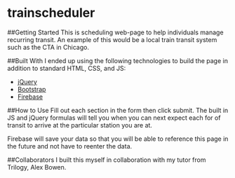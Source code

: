 # trainscheduler

##Getting Started
This is scheduling web-page to help individuals manage recurring transit. An example of this would be a local train transit system such as the CTA in Chicago.

##Built With
I ended up using the following technologies to build the page in addition to standard HTML, CSS, and JS:

- [jQuery](https://jquery.com/)
- [Bootstrap](https://getbootstrap.com/)
- [Firebase](https://firebase.google.com/)

##How to Use
Fill out each section in the form then click submit. The built in JS and jQuery formulas will tell you when you can next expect each for of transit to arrive at the particular station you are at.

Firebase will save your data so that you will be able to reference this page in the future and not have to reenter the data.

##Collaborators
I built this myself in collaboration with my tutor from Trilogy, Alex Bowen.
